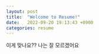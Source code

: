 ```yaml
---
layout: post
title:  "Welcome to Resume!"
date:   2022-09-20 19:13:43 +0900
categories: resume
---
```

이게 맞나요?? 나는 잘 모르겠어요